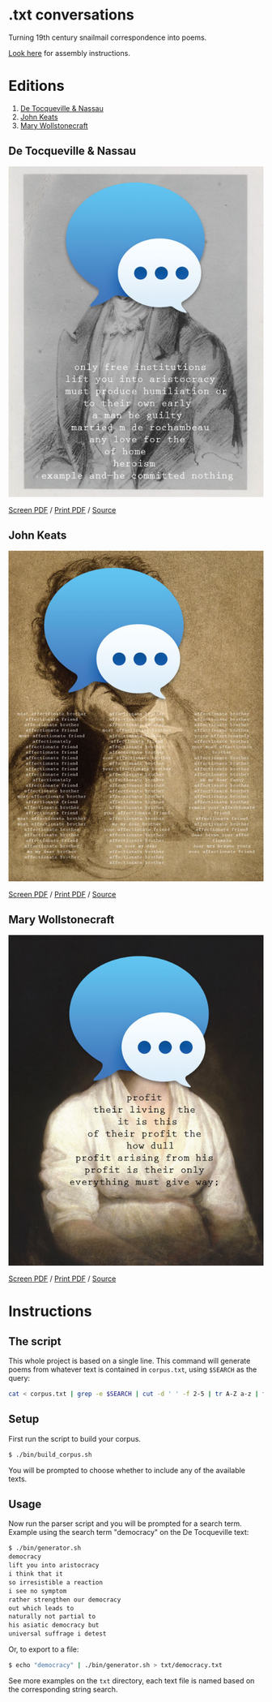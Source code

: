 .txt conversations
====================

Turning 19th century snailmail correspondence into poems.

[Look here](http://experimentwithnature.com/03-found/experiment-with-paper-how-to-make-a-one-page-zine/#.VhMuvBNViko) for assembly instructions.


Editions
========

 1. [De Tocqueville & Nassau](#de-tocqueville--nassau)
 2. [John Keats](#john-keats)
 3. [Mary Wollstonecraft](#mary-wollstonecraft)

De Tocqueville & Nassau
------------------------------

![Poster image](booklet/de_tocqueville_nassau/de_tocqueville-poster.jpg)

[Screen PDF](https://github.com/sfpc-amd/txt-conversations/raw/master/booklet/de_tocqueville_nassau/de_tocqueville-booklet-screen.pdf) / [Print PDF](https://github.com/sfpc-amd/txt-conversations/raw/master/booklet/de_tocqueville_nassau/de_tocqueville-booklet-print.pdf) / [Source](http://www.gutenberg.org/ebooks/13333)

John Keats
------------------------------

![Poster image](booklet/keats/keats-poster.jpg)

[Screen PDF](https://github.com/sfpc-amd/txt-conversations/raw/master/booklet/keats/keats-booklet-screen.pdf) / [Print PDF](https://github.com/sfpc-amd/txt-conversations/raw/master/booklet/keats/keats-booklet-print.pdf) / [Source](http://www.gutenberg.org/ebooks/35698)

Mary Wollstonecraft
------------------------------

![Poster image](booklet/wollstonecraft/wollstonecraft-poster.jpg)

[Screen PDF](https://github.com/sfpc-amd/txt-conversations/raw/master/booklet/wollstonecraft/wollstonecraft-booklet-screen.pdf) / [Print PDF](https://github.com/sfpc-amd/txt-conversations/raw/master/booklet/wollstonecraft/wollstonecraft-booklet-print.pdf) / [Source](http://www.gutenberg.org/ebooks/3529)


Instructions
===============================

The script
----------

This whole project is based on a single line. This command will generate poems from whatever text is contained in `corpus.txt`, using `$SEARCH` as the query:

```bash
cat < corpus.txt | grep -e $SEARCH | cut -d ' ' -f 2-5 | tr A-Z a-z | tr -d "',._\""
```


Setup
------

First run the script to build your corpus.

```bash
$ ./bin/build_corpus.sh
```

You will be prompted to choose whether to include any of the available texts.

Usage
-----

Now run the parser script and you will be prompted for a search term. Example using the search term "democracy" on the De Tocqueville text:

```bash
$ ./bin/generator.sh
democracy
lift you into aristocracy
i think that it
so irresistible a reaction
i see no symptom
rather strengthen our democracy
out which leads to
naturally not partial to
his asiatic democracy but
universal suffrage i detest
```

Or, to export to a file:

```bash
$ echo "democracy" | ./bin/generator.sh > txt/democracy.txt
```

See more examples on the `txt` directory, each text file is named based on the corresponding string search.

